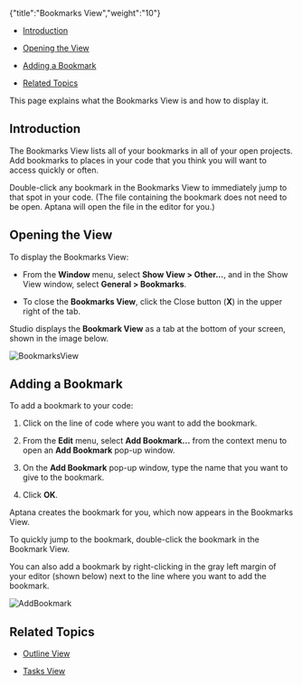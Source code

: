 {"title":"Bookmarks View","weight":"10"}

* [Introduction](#Introduction)

* [Opening the View](#OpeningtheView)

* [Adding a Bookmark](#AddingaBookmark)

* [Related Topics](#RelatedTopics)


This page explains what the Bookmarks View is and how to display it.

## Introduction

The Bookmarks View lists all of your bookmarks in all of your open projects. Add bookmarks to places in your code that you think you will want to access quickly or often.

Double-click any bookmark in the Bookmarks View to immediately jump to that spot in your code. (The file containing the bookmark does not need to be open. Aptana will open the file in the editor for you.)

## Opening the View

To display the Bookmarks View:

* From the **Window** menu, select **Show View > Other...**, and in the Show View window, select **General > Bookmarks**.

* To close the **Bookmarks View**, click the Close button (**X**) in the upper right of the tab.


Studio displays the **Bookmark View** as a tab at the bottom of your screen, shown in the image below.

![BookmarksView](/Images/appc/download/attachments/30083305/BookmarksView.png)

## Adding a Bookmark

To add a bookmark to your code:

1. Click on the line of code where you want to add the bookmark.

2. From the **Edit** menu, select **Add Bookmark...** from the context menu to open an **Add Bookmark** pop-up window.

3. On the **Add Bookmark** pop-up window, type the name that you want to give to the bookmark.

4. Click **OK**.


Aptana creates the bookmark for you, which now appears in the Bookmarks View.

To quickly jump to the bookmark, double-click the bookmark in the Bookmark View.

You can also add a bookmark by right-clicking in the gray left margin of your editor (shown below) next to the line where you want to add the bookmark.

![AddBookmark](/Images/appc/download/attachments/30083305/AddBookmark.png)

## Related Topics

* [Outline View](/docs/appc/Axway_Appcelerator_Studio/Axway_Appcelerator_Studio_Guide/Basic_Concepts/Views/Outline_View/)

* [Tasks View](/docs/appc/Axway_Appcelerator_Studio/Axway_Appcelerator_Studio_Guide/Basic_Concepts/Views/Tasks_View/)
